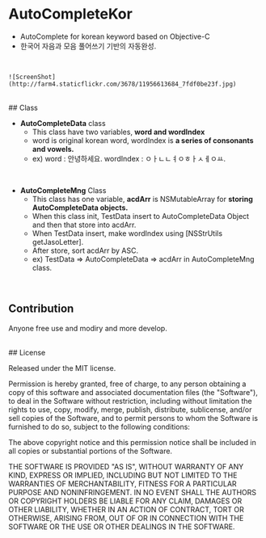 # AutoCompleteKor

- AutoComplete for korean keyword based on Objective-C
- 한국어 자음과 모음 풀어쓰기 기반의 자동완성.
<br/>

	![ScreenShot](http://farm4.staticflickr.com/3678/11956613684_7fdf0be23f.jpg)


<br/>
## Class

- <b>AutoCompleteData</b> class
	- This class have two variables, <b> word and wordIndex </b> <br/>
	- word is original korean word, wordIndex is <b>a series of consonants and vowels.</b><br/>
	- ex) word : 안녕하세요. wordIndex : ㅇㅏㄴㄴㅕㅇㅎㅏㅅㅔㅇㅛ.

<br/>


- <b>AutoCompleteMng</b> Class
	- This class has one variable, <b>acdArr</b> is NSMutableArray for <b>storing AutoCompleteData objects.</b>
	- When this class init, TestData insert to AutoCompleteData Object and then that store into acdArr. 
	- When TestData insert, make wordIndex using [NSStrUtils getJasoLetter].
	- After store, sort acdArr by ASC. <br/>
	- ex) TestData => AutoCompleteData => acdArr in AutoCompleteMng class. 

<br/>

## Contribution
Anyone free use and modiry and more develop. 

<br/>
## License


Released under the MIT license.

Permission is hereby granted, free of charge, to any person obtaining a copy of this software and associated documentation files (the "Software"), to deal in the Software without restriction, including without limitation the rights to use, copy, modify, merge, publish, distribute, sublicense, and/or sell copies of the Software, and to permit persons to whom the Software is furnished to do so, subject to the following conditions:

The above copyright notice and this permission notice shall be included in all copies or substantial portions of the Software.

THE SOFTWARE IS PROVIDED "AS IS", WITHOUT WARRANTY OF ANY KIND, EXPRESS OR IMPLIED, INCLUDING BUT NOT LIMITED TO THE WARRANTIES OF MERCHANTABILITY, FITNESS FOR A PARTICULAR PURPOSE AND NONINFRINGEMENT. IN NO EVENT SHALL THE AUTHORS OR COPYRIGHT HOLDERS BE LIABLE FOR ANY CLAIM, DAMAGES OR OTHER LIABILITY, WHETHER IN AN ACTION OF CONTRACT, TORT OR OTHERWISE, ARISING FROM, OUT OF OR IN CONNECTION WITH THE SOFTWARE OR THE USE OR OTHER DEALINGS IN THE SOFTWARE.
